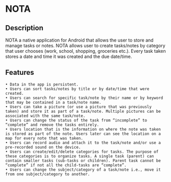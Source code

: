 # NOTA

## Description
NOTA a native application for Android that allows the user to store and manage tasks or notes. NOTA allows user to create tasks/notes by category that user chooses (work, school, shopping, groceries etc.). Every task taken stores a date and time it was created and the due date/time.

## Features
	• Data in the app is persistent.
	• Users can sort tasks/notes by title or by date/time that were created.
	• Users can search for specific task/note by their name or by keyword that may be contained in a task/note name.
	• Users can take a picture (or use a picture that was previously taken) and store it as part of a task/note. Multiple pictures can be associated with the same task/note.
	• Users can change the status of the task from “incomplete” to “complete” and remove the tasks entirely.
	• Users location that is the information on where the note was taken is stored as part of the note. Users later can see the location on a map for every note that was taken.
	• Users can record audio and attach it to the task/note and/or use a pre-recorded sound on the device.
	• Users can create/edit/delete categories for tasks. The purpose of these categories is to organize tasks. A single task (parent) can contain smaller tasks (sub-tasks or children). Parent task cannot be “complete” if not all the child-tasks are “complete”.
	• Users can change the subject/category of a task/note i.e., move it from one subject/category to another.
